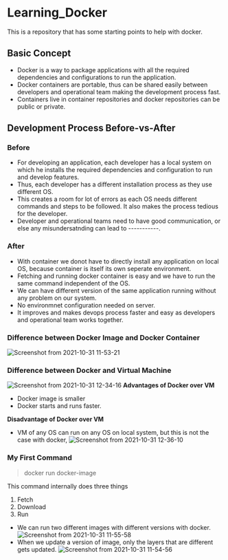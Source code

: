 # Learning_Docker
This is a repository that has some starting points to help with docker.
## Basic Concept
- Docker is a way to package applications with all the required dependencies and configurations to run the application.
- Docker containers are portable, thus can be shared easily between developers and operational team making the development process fast.
- Containers live in container repositories and docker repositories can be public or private.
## Development Process Before-vs-After

### Before
- For developing an application, each developer has a local system on which he installs the required dependencies and configuration to run and develop features.
- Thus, each developer has a different installation process as they use different OS.
- This creates a room for lot of errors as each OS needs different commands and steps to be followed. It also  makes the process tedious for the developer.
- Developer and operational teams need to have good communication, or else any misundersatnding can lead to -----------. 
### After
- With container we donot have to directly install any application on local OS, because container is itself its own seperate environment.
- Fetching and running docker container is easy and we have to run the same command independent of the OS.
- We can have different version of the same application running without any problem on our system.
- No environmnet configuration needed on server.
- It improves and makes devops process faster and easy as developers and operational team works together.
### Difference between Docker Image and Docker Container
![Screenshot from 2021-10-31 11-53-21](https://user-images.githubusercontent.com/93336207/139593189-eeb2ed3a-02ce-4d78-8daa-21808ec024b7.png)
### Difference between Docker and Virtual Machine
![Screenshot from 2021-10-31 12-34-16](https://user-images.githubusercontent.com/93336207/139593567-ca6c3d03-d9f3-4ce0-b660-f5f8cc05cdd1.png)
**Advantages of Docker over VM**
- Docker image is smaller 
- Docker starts and runs faster.

**Disadvantage of Docker over VM**
- VM of any OS can run on any OS on local system, but this is not the case with docker,
![Screenshot from 2021-10-31 12-36-10](https://user-images.githubusercontent.com/93336207/139593726-af2f8cbc-ed1d-4963-b7c6-d30600e08d5e.png)

### My First Command
> docker run docker-image

This command internally does three things 
1) Fetch
2) Download 
3) Run

- We can run two different images with different versions with docker.
![Screenshot from 2021-10-31 11-55-58](https://user-images.githubusercontent.com/93336207/139592898-fdfb7115-29ee-48b2-b799-f24c0cc62a8c.png)
- When we update a version of image, only the layers that are different gets updated.
![Screenshot from 2021-10-31 11-54-56](https://user-images.githubusercontent.com/93336207/139592872-6b137cd6-2c85-4311-8b83-39ddd3000123.png)




